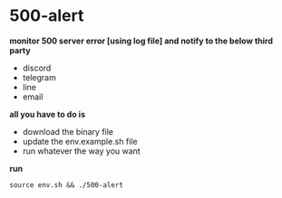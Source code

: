 # 500-alert
**monitor 500 server error [using log file] and notify to the below third party**
- discord
- telegram
- line
- email

**all you have to do is**
- download the binary file
- update the env.example.sh file
- run whatever the way you want

**run**
```
source env.sh && ./500-alert
```

